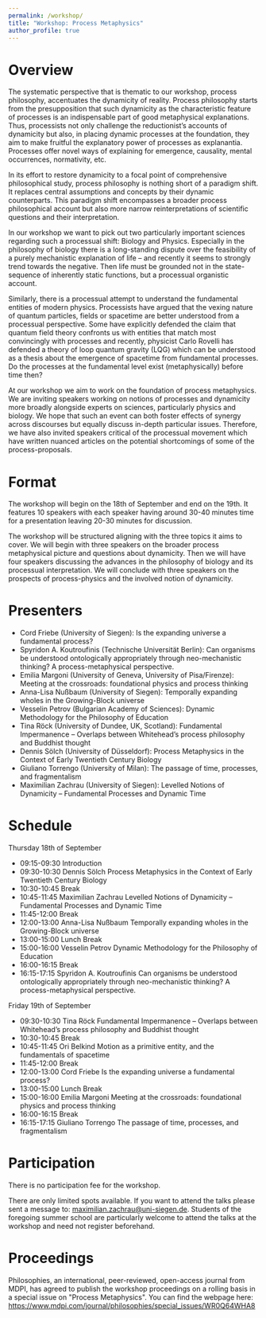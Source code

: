 ```yaml
---
permalink: /workshop/
title: "Workshop: Process Metaphysics"
author_profile: true
---
```


Overview
======

The systematic perspective that is thematic to our workshop, process philosophy, accentuates the dynamicity of reality. Process philosophy starts from the presupposition that such dynamicity as the characteristic feature of processes is an indispensable part of good metaphysical explanations. Thus, processists not only challenge the reductionist’s accounts of dynamicity but also, in placing dynamic processes at the foundation, they aim to make fruitful the explanatory power of processes as explanantia. Processes offer novel ways of explaining for emergence, causality, mental occurrences, normativity, etc. 

In its effort to restore dynamicity to a focal point of comprehensive philosophical study, process philosophy is nothing short of a paradigm shift. It replaces central assumptions and concepts by their dynamic counterparts. This paradigm shift encompasses a broader process philosophical account but also more narrow reinterpretations of scientific questions and their interpretation.

In our workshop we want to pick out two particularly important sciences regarding such a processual shift: Biology and Physics. Especially in the philosophy of biology there is a long-standing dispute over the feasibility of a purely mechanistic explanation of life – and recently it seems to strongly trend towards the negative. Then life must be grounded not in the state-sequence of inherently static functions, but a processual organistic account. 

Similarly, there is a processual attempt to understand the fundamental entities of modern physics. Processists have argued that the vexing nature of quantum particles, fields or spacetime are better understood from a processual perspective. Some have explicitly defended the claim that quantum field theory confronts us with entities that match most convincingly with processes and recently, physicist Carlo Rovelli has defended a theory of loop quantum gravity (LQG) which can be understood as a thesis about the emergence of spacetime from fundamental processes. Do the processes at the fundamental level exist (metaphysically) before time then? 

At our workshop we aim to work on the foundation of process metaphysics. We are inviting speakers working on notions of processes and dynamicity more broadly alongside experts on sciences, particularly physics and biology. We hope that such an event can both foster effects of synergy across discourses but equally discuss in-depth particular issues. Therefore, we have also invited speakers critical of the processual movement which have written nuanced articles on the potential shortcomings of some of the process-proposals. 

Format
======
The workshop will begin on the 18th of September and end on the 19th. It features 10 speakers with each speaker having around 30-40 minutes time for a presentation leaving 20-30 minutes for discussion. 

The workshop will be structured aligning with the three topics it aims to cover. We will begin with three speakers on the broader process metaphysical picture and questions about dynamicity. Then we will have four speakers discussing the advances in the philosophy of biology and its processual interpretation. We will conclude with three speakers on the prospects of process-physics and the involved notion of dynamicity. 

Presenters
======

-	Cord Friebe (University of Siegen): Is the expanding universe a fundamental process?
-	Spyridon Α. Koutroufinis (Technische Universität Berlin): Can organisms be understood ontologically appropriately through neo-mechanistic thinking? A process-metaphysical perspective.
-	Emilia Margoni (University of Geneva, University of Pisa/Firenze): Meeting at the crossroads: foundational physics and process thinking
-	Anna-Lisa Nußbaum (University of Siegen): Temporally expanding wholes in the Growing-Block universe
-	Vesselin Petrov (Bulgarian Academy of Sciences): Dynamic Methodology for the Philosophy of Education
-	Tina Röck (University of Dundee, UK, Scotland): Fundamental Impermanence – Overlaps between Whitehead’s process philosophy and Buddhist thought
- Dennis Sölch (University of Düsseldorf): Process Metaphysics in the Context of Early Twentieth Century Biology
- Giuliano Torrengo (University of Milan): The passage of time, processes, and fragmentalism
- Maximilian Zachrau (University of Siegen): Levelled Notions of Dynamicity – Fundamental Processes and Dynamic Time

Schedule
======

Thursday 18th of September

- 09:15-09:30	Introduction	
- 09:30-10:30	Dennis Sölch	Process Metaphysics in the Context of Early Twentieth Century Biology
- 10:30-10:45	Break	
- 10:45-11:45	Maximilian Zachrau	Levelled Notions of Dynamicity – Fundamental Processes and Dynamic Time
- 11:45-12:00	Break	
- 12:00-13:00	Anna-Lisa Nußbaum	Temporally expanding wholes in the Growing-Block universe
- 13:00-15:00	Lunch Break	
- 15:00-16:00	Vesselin Petrov	Dynamic Methodology for the Philosophy of Education
- 16:00-16:15	Break	
- 16:15-17:15	Spyridon A. Koutroufinis	Can organisms be understood ontologically appropriately through neo-mechanistic thinking? A process-metaphysical perspective.

Friday 19th of September

- 09:30-10:30	Tina Röck	Fundamental Impermanence – Overlaps between Whitehead’s process philosophy and Buddhist thought
- 10:30-10:45	Break	
- 10:45-11:45	Ori Belkind  Motion as a primitive entity, and the fundamentals of spacetime
- 11:45-12:00	Break	
- 12:00-13:00	Cord Friebe	Is the expanding universe a fundamental process?
- 13:00-15:00	Lunch Break	
- 15:00-16:00	Emilia Margoni	Meeting at the crossroads: foundational physics and process thinking
- 16:00-16:15	Break	
- 16:15-17:15	Giuliano Torrengo	The passage of time, processes, and fragmentalism

Participation
======
There is no participation fee for the workshop.

There are only limited spots available. If you want to attend the talks please sent a message to: maximilian.zachrau@uni-siegen.de. Students of the foregoing summer school are particularly welcome to attend the talks at the workshop and need not register beforehand.

Proceedings
======
Philosophies, an international, peer-reviewed, open-access journal from MDPI, has agreed to publish the workshop proceedings on a rolling basis in a special issue on "Process Metaphysics". You can find the webpage here: https://www.mdpi.com/journal/philosophies/special_issues/WR0Q64WHA8
